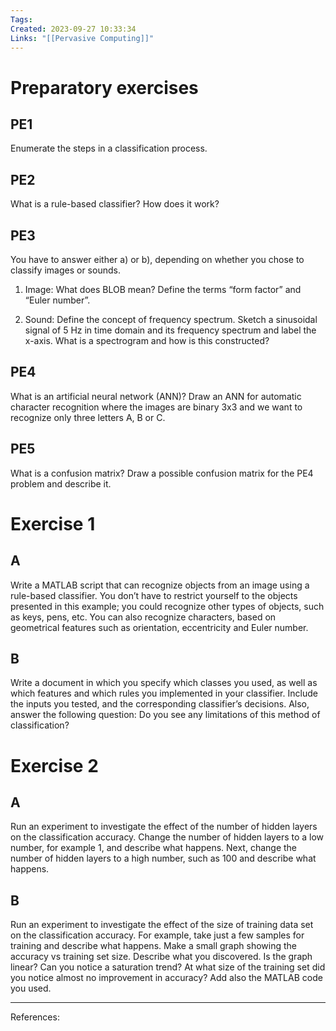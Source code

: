 ```yaml
---
Tags: 
Created: 2023-09-27 10:33:34
Links: "[[Pervasive Computing]]"
---
```

# Preparatory exercises
## PE1
Enumerate the steps in a classification process.
## PE2
What is a rule-based classifier? How does it work?  
## PE3
You have to answer either a) or b), depending on whether you chose to classify images or sounds.
1) Image: What does BLOB mean? Define the terms “form factor” and “Euler number”.

2) Sound: Define the concept of frequency spectrum. Sketch a sinusoidal signal of 5 Hz in time domain and its frequency spectrum and label the x-axis.
What is a spectrogram and how is this constructed?  
## PE4
What is an artificial neural network (ANN)? Draw an ANN for automatic character recognition where the images are binary 3x3 and we want to recognize only three letters A, B or C.  
## PE5
What is a confusion matrix? Draw a possible confusion matrix for the PE4 problem and describe it.

# Exercise 1
## A
Write a MATLAB script that can recognize objects from an image using a rule-based classifier. You don’t have to restrict yourself to the objects presented in this example; you could recognize other types of objects, such as keys, pens, etc. You can also recognize characters, based on geometrical features such as orientation, eccentricity and Euler number.
## B
Write a document in which you specify which classes you used, as well as which features and which rules you implemented in your classifier. Include the inputs you tested, and the corresponding classifier’s decisions. Also, answer the following question: Do you see any limitations of this method of classification?
# Exercise 2
## A
Run an experiment to investigate the effect of the number of hidden layers on the classification accuracy. Change the number of hidden layers to a low number, for example 1, and describe what happens. Next, change the number of hidden layers to a high number, such as 100 and describe what happens.
## B
Run an experiment to investigate the effect of the size of training data set on the classification accuracy. For example, take just a few samples for training and describe what happens. Make a small graph showing the accuracy vs training set size. Describe what you discovered. Is the graph linear? Can you notice a saturation trend? At what size of the training set did you notice almost no improvement in accuracy? Add also the MATLAB code you used.

---
References: